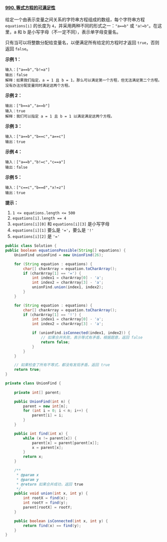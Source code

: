 #### [990. 等式方程的可满足性](https://leetcode-cn.com/problems/satisfiability-of-equality-equations/)

给定一个由表示变量之间关系的字符串方程组成的数组，每个字符串方程 `equations[i]` 的长度为 `4`，并采用两种不同的形式之一：`"a==b"` 或 `"a!=b"`。在这里，a 和 b 是小写字母（不一定不同），表示单字母变量名。

只有当可以将整数分配给变量名，以便满足所有给定的方程时才返回 `true`，否则返回 `false`。 

**示例 1：**

```
输入：["a==b","b!=a"]
输出：false
解释：如果我们指定，a = 1 且 b = 1，那么可以满足第一个方程，但无法满足第二个方程。没有办法分配变量同时满足这两个方程。
```

**示例 2：**

```
输出：["b==a","a==b"]
输入：true
解释：我们可以指定 a = 1 且 b = 1 以满足满足这两个方程。
```

**示例 3：**

```
输入：["a==b","b==c","a==c"]
输出：true
```

**示例 4：**

```
输入：["a==b","b!=c","c==a"]
输出：false
```

**示例 5：**

```
输入：["c==c","b==d","x!=z"]
输出：true
```

 

**提示：**

1. `1 <= equations.length <= 500`
2. `equations[i].length == 4`
3. `equations[i][0]` 和 `equations[i][3]` 是小写字母
4. `equations[i][1]` 要么是 `'='`，要么是 `'!'`
5. `equations[i][2]` 是 `'='`

```java
public class Solution {
public boolean equationsPossible(String[] equations) {
    UnionFind unionFind = new UnionFind(26);

    for (String equation : equations) {
        char[] charArray = equation.toCharArray();
        if (charArray[1] == '=') {
            int index1 = charArray[0] - 'a';
            int index2 = charArray[3] - 'a';
            unionFind.union(index1, index2);
        }
    }

    for (String equation : equations) {
        char[] charArray = equation.toCharArray();
        if (charArray[1] == '!') {
            int index1 = charArray[0] - 'a';
            int index2 = charArray[3] - 'a';

            if (unionFind.isConnected(index1, index2)) {
                // 如果合并失败，表示等式有矛盾，根据题意，返回 false
                return false;
            }
        }
    }

    // 如果检查了所有不等式，都没有发现矛盾，返回 true
    return true;
}

private class UnionFind {
    
    private int[] parent;

    public UnionFind(int n) {
        parent = new int[n];
        for (int i = 0; i < n; i++) {
            parent[i] = i;
        }
    }

    public int find(int x) {
        while (x != parent[x]) {
            parent[x] = parent[parent[x]];
            x = parent[x];
        }
        return x;
    }

    /**
     * @param x
     * @param y
     * @return 如果合并成功，返回 true
     */
    public void union(int x, int y) {
        int rootX = find(x);
        int rootY = find(y);
        parent[rootX] = rootY;
    }

    public boolean isConnected(int x, int y) {
        return find(x) == find(y);
    }
}
```


​    
 
​    

